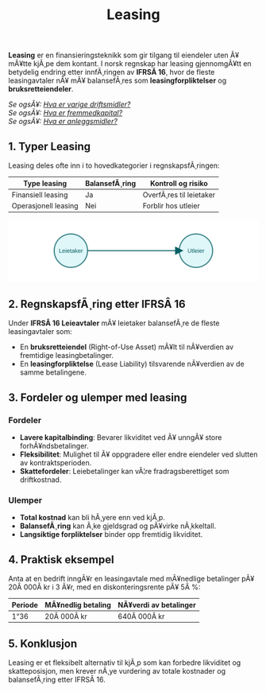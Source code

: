 ﻿---
title: "Leasing"
meta_title: "Leasing"
meta_description: '**Leasing** er en finansieringsteknikk som gir tilgang til eiendeler uten Ã¥ mÃ¥tte kjÃ¸pe dem kontant. I norsk regnskap har leasing gjennomgÃ¥tt en betydelig e...'
slug: leasing
type: blog
layout: pages/single
---

**Leasing** er en finansieringsteknikk som gir tilgang til eiendeler uten Ã¥ mÃ¥tte kjÃ¸pe dem kontant. I norsk regnskap har leasing gjennomgÃ¥tt en betydelig endring etter innfÃ¸ringen av **IFRSÂ 16**, hvor de fleste leasingavtaler nÃ¥ mÃ¥ balansefÃ¸res som **leasingforpliktelser** og **bruksretteiendeler**.

*Se ogsÃ¥: [Hva er varige driftsmidler?](/blogs/regnskap/hva-er-varige-driftsmidler "Hva er varige driftsmidler? Komplett Guide til Avskrivbare Anleggsmidler")*  
*Se ogsÃ¥: [Hva er fremmedkapital?](/blogs/regnskap/hva-er-fremmedkapital "Hva er Fremmedkapital? Komplett Guide til Gjeld og LÃ¥nefinansiering")*  
*Se ogsÃ¥: [Hva er anleggsmidler?](/blogs/regnskap/hva-er-anleggsmidler "Hva er Anleggsmidler? Komplett Guide til Varige Driftsmidler")*

## 1. Typer Leasing

Leasing deles ofte inn i to hovedkategorier i regnskapsfÃ¸ringen:

| Type leasing         | BalansefÃ¸ring | Kontroll og risiko                         |
|----------------------|--------------|--------------------------------------------|
| Finansiell leasing   | Ja           | OverfÃ¸res til leietaker                    |
| Operasjonell leasing | Nei          | Forblir hos utleier                        |

![Leasing Oversikt](leasing-overview.svg)

## 2. RegnskapsfÃ¸ring etter IFRSÂ 16

Under **IFRSÂ 16 Leieavtaler** mÃ¥ leietaker balansefÃ¸re de fleste leasingavtaler som:

* En **bruksretteiendel** (Right-of-Use Asset) mÃ¥lt til nÃ¥verdien av fremtidige leasingbetalinger.
* En **leasingforpliktelse** (Lease Liability) tilsvarende nÃ¥verdien av de samme betalingene.

## 3. Fordeler og ulemper med leasing

### Fordeler

* **Lavere kapitalbinding**: Bevarer likviditet ved Ã¥ unngÃ¥ store forhÃ¥ndsbetalinger.
* **Fleksibilitet**: Mulighet til Ã¥ oppgradere eller endre eiendeler ved slutten av kontraktsperioden.
* **Skattefordeler**: Leiebetalinger kan vÃ¦re fradragsberettiget som driftkostnad.

### Ulemper

* **Total kostnad** kan bli hÃ¸yere enn ved kjÃ¸p.
* **BalansefÃ¸ring** kan Ã¸ke gjeldsgrad og pÃ¥virke nÃ¸kkeltall.
* **Langsiktige forpliktelser** binder opp fremtidig likviditet.

## 4. Praktisk eksempel

Anta at en bedrift inngÃ¥r en leasingavtale med mÃ¥nedlige betalinger pÃ¥ 20Â 000Â kr i 3 Ã¥r, med en diskonteringsrente pÃ¥ 5Â %:

| Periode | MÃ¥nedlig betaling | NÃ¥verdi av betalinger |
|---------|-------------------|-----------------------|
| 1“36    | 20Â 000Â kr         | 640Â 000Â kr            |

## 5. Konklusjon

Leasing er et fleksibelt alternativ til kjÃ¸p som kan forbedre likviditet og skatteposisjon, men krever nÃ¸ye vurdering av totale kostnader og balansefÃ¸ring etter IFRSÂ 16.


